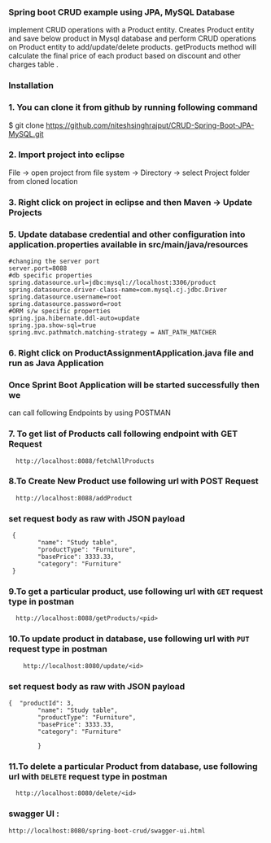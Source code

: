 ### Spring boot CRUD example using JPA, MySQL Database
implement  CRUD operations with a Product entity.
Creates Product entity and save below product in Mysql database and perform CRUD operations on Product entity to add/update/delete products.
getProducts method will calculate the final price of each product based on discount and other charges table .


### Installation

### 1. You can clone it from github by running following command
  $ git clone https://github.com/niteshsinghrajput/CRUD-Spring-Boot-JPA-MySQL.git
### 2. Import project into eclipse

  File -> open project from file system -> Directory ->  select Project folder from cloned location
### 3. Right click on project in eclipse and then Maven -> Update Projects
### 5. Update database credential and other configuration into application.properties available in src/main/java/resources
```
#changing the server port
server.port=8088
#db specific properties
spring.datasource.url=jdbc:mysql://localhost:3306/product
spring.datasource.driver-class-name=com.mysql.cj.jdbc.Driver
spring.datasource.username=root
spring.datasource.password=root
#ORM s/w specific properties
spring.jpa.hibernate.ddl-auto=update
spring.jpa.show-sql=true
spring.mvc.pathmatch.matching-strategy = ANT_PATH_MATCHER

```
### 6. Right click on ProductAssignmentApplication.java file and run as Java Application

### Once Sprint Boot Application will be started successfully then we 
can call following Endpoints by using POSTMAN

### 7. To get list of Products call following endpoint with GET Request
```
  http://localhost:8088/fetchAllProducts
```
### 8.To Create New Product use following url with POST Request
```
  http://localhost:8088/addProduct
```

### set request body as raw with JSON payload
```
 {  
        "name": "Study table",
        "productType": "Furniture",
        "basePrice": 3333.33,
        "category": "Furniture"
 }

```
### 9.To get a particular product, use following url with `GET` request type in postman
```
  http://localhost:8088/getProducts/<pid>
```
### 10.To update product in database, use following url with `PUT` request type in postman
```
	http://localhost:8080/update/<id>
```
### set request body as raw with JSON payload

```
{  "productId": 3,
        "name": "Study table",
        "productType": "Furniture",
        "basePrice": 3333.33,
        "category": "Furniture"
      
        }
```
### 11.To delete a particular Product from database, use following url with `DELETE` request type in postman
```
  http://localhost:8080/delete/<id>
```
### swagger UI : 
```
http://localhost:8080/spring-boot-crud/swagger-ui.html
```
